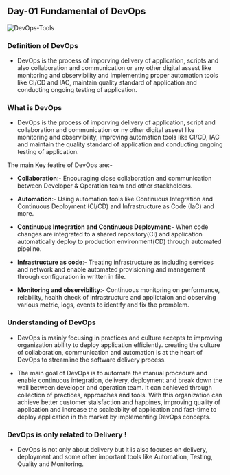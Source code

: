 ## Day-01 Fundamental of DevOps

![DevOps-Tools](https://github.com/sriparthu1014/DevOps-Zero-to-Hero/assets/139961068/3520b33a-afbc-41ca-b45c-b0ca8a8d1b1b)

### Definition of DevOps
- DevOps is the process of imporving delivery of application, scripts and also collaboration and communication or any other digital assest like monitoring and observibility and implementing proper automation tools like CI/CD and IAC, maintain quality standard of application and conducting ongoing testing of application.

### What is DevOps
- DevOps is the process of imporving delivery of application, script and collaboration and communication or ny other digital assest like monitoring and observibility, improving automation tools like CI/CD, IAC and maintain the quality standard of application and conducting ongoing testing of application.

The main Key featire of DevOps are:-

- **Collaboration**:- Encouraging close collaboration and communication between Developer & Operation team and other stackholders.

- **Automation**:- Using automation tools like Continuous Integration and Continuous Deployment (CI/CD) and Infrastructure as Code (IaC) and more.

- **Continuous Integration and Continuous Deployment**:- When code changes are integrated to a shared repository(CI) and application automatically deploy to production environment(CD) through automated pipeline.

- **Infrastructure as code**:- Treating infrastructure as including services and network and enable automated provisioning and management through configuration in written in file.

- **Monitoring and observibility**:- Continuous monitoring on performance, relability, health check of infrastructure and applictaion and observing various metric, logs, events to identify and fix the promblem.

### Understanding of DevOps
- DevOps is mainly focusing in practices and culture accepts to improving organization ability to deploy application efficiently. creating the culture of collaboration, communication and automation is at the heart of DevOps to streamline the software delivery process.

- The main goal of DevOps is to automate the manual procedure and enable continuous integration, delivery, deployment and break down the wall between developer and operation team. It can achieved through collection of practices, approaches and tools. With this organization can achieve better customer staisfaction and happines, improving quality of application and increase the scaleablity of application and fast-time to deploy application in the market by implementing DevOps concepts.

### DevOps is only related to Delivery !
- DevOps is not only about delivery but it is also focuses on delivery, deployment and some other important tools like Automation, Testing, Quality and Monitoring.  
